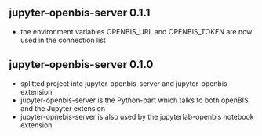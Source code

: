 ## jupyter-openbis-server 0.1.1

- the environment variables OPENBIS_URL and OPENBIS_TOKEN are now used in the connection list

## jupyter-openbis-server 0.1.0

- splitted project into jupyter-openbis-server and jupyter-openbis-extension
- jupyter-openbis-server is the Python-part which talks to both openBIS and the Jupyter extension
- jupyter-opnebis-server is also used by the jupyterlab-openbis notebook extension
